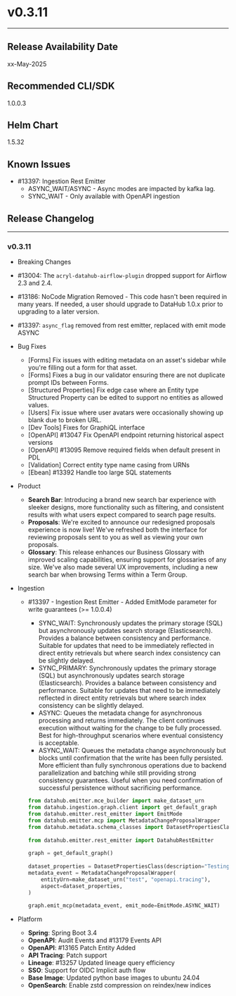 # v0.3.11

---

## Release Availability Date

xx-May-2025

## Recommended CLI/SDK

1.0.0.3

## Helm Chart

1.5.32

## Known Issues

- #13397: Ingestion Rest Emitter
  - ASYNC_WAIT/ASYNC - Async modes are impacted by kafka lag.
  - SYNC_WAIT - Only available with OpenAPI ingestion

## Release Changelog

---

### v0.3.11

- Breaking Changes

- #13004: The `acryl-datahub-airflow-plugin` dropped support for Airflow 2.3 and 2.4.
- #13186: NoCode Migration Removed - This code hasn't been required in many years. If needed, a user should upgrade to DataHub 1.0.x prior to upgrading to a later version.
- #13397: `async_flag` removed from rest emitter, replaced with emit mode ASYNC

- Bug Fixes

  - [Forms] Fix issues with editing metadata on an asset's sidebar while you're filling out a form for that asset.
  - [Forms] Fixes a bug in our validator ensuring there are not duplicate prompt IDs between Forms.
  - [Structured Properties] Fix edge case where an Entity type Structured Property can be edited to support no entities as allowed values.
  - [Users] Fix issue where user avatars were occasionally showing up blank due to broken URL.
  - [Dev Tools] Fixes for GraphiQL interface
  - [OpenAPI] #13047 Fix OpenAPI endpoint returning historical aspect versions
  - [OpenAPI] #13095 Remove required fields when default present in PDL
  - [Validation] Correct entity type name casing from URNs
  - [Ebean] #13392 Handle too large SQL statements

- Product

  - **Search Bar**: Introducing a brand new search bar experience with sleeker designs, more functionality such as filtering, and consistent results with what users expect compared to search page results.
  - **Proposals**: We're excited to announce our redesigned proposals experience is now live! We've refreshed both the interface for reviewing proposals sent to you as well as viewing your own proposals.
  - **Glossary**: This release enhances our Business Glossary with improved scaling capabilities, ensuring support for glossaries of any size. We've also made several UX improvements, including a new search bar when browsing Terms within a Term Group.

- Ingestion
  - #13397 - Ingestion Rest Emitter - Added EmitMode parameter for write guarantees (>= 1.0.0.4)
     - SYNC_WAIT: Synchronously updates the primary storage (SQL) but asynchronously updates search storage (Elasticsearch). Provides a balance between consistency and performance. Suitable for updates that need to be immediately reflected in direct entity retrievals but where search index consistency can be slightly delayed.
     - SYNC_PRIMARY: Synchronously updates the primary storage (SQL) but asynchronously updates search storage (Elasticsearch). Provides a balance between consistency and performance. Suitable for updates that need to be immediately reflected in direct entity retrievals but where search index consistency can be slightly delayed.
     - ASYNC: Queues the metadata change for asynchronous processing and returns immediately. The client continues execution without waiting for the change to be fully processed. Best for high-throughput scenarios where eventual consistency is acceptable.
     - ASYNC_WAIT: Queues the metadata change asynchronously but blocks until confirmation that the write has been fully persisted. More efficient than fully synchronous operations due to backend parallelization and batching while still providing strong consistency guarantees. Useful when you need confirmation of successful persistence without sacrificing performance.

     ```python
     from datahub.emitter.mce_builder import make_dataset_urn
     from datahub.ingestion.graph.client import get_default_graph
     from datahub.emitter.rest_emitter import EmitMode
     from datahub.emitter.mcp import MetadataChangeProposalWrapper
     from datahub.metadata.schema_classes import DatasetPropertiesClass
      
     from datahub.emitter.rest_emitter import DatahubRestEmitter
      
     graph = get_default_graph()
      
     dataset_properties = DatasetPropertiesClass(description="Testing openapi tracing")
     metadata_event = MetadataChangeProposalWrapper(
         entityUrn=make_dataset_urn("test", "openapi.tracing"),
         aspect=dataset_properties,
     )
      
     graph.emit_mcp(metadata_event, emit_mode=EmitMode.ASYNC_WAIT)
     ```

- Platform
   - **Spring**: Spring Boot 3.4  
   - **OpenAPI**: Audit Events and #13179 Events API 
   - **OpenAPI**: #13165 Patch Entity Added
   - **API Tracing**: Patch support
   - **Lineage**: #13257 Updated lineage query efficiency
   - **SSO**: Support for OIDC Implicit auth flow
   - **Base Image**: Updated python base images to ubuntu 24.04
   - **OpenSearch**: Enable zstd compression on reindex/new indices


